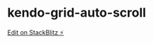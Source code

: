 # kendo-grid-auto-scroll

[Edit on StackBlitz ⚡️](https://stackblitz.com/edit/kendo-grid-auto-scroll)